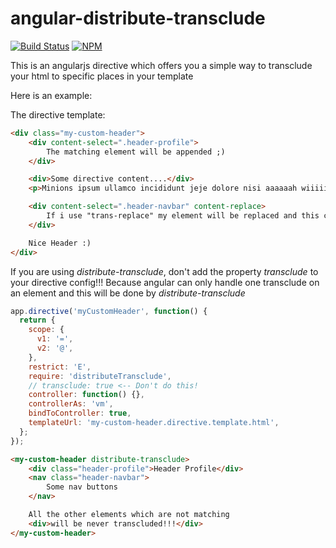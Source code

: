 # angular-distribute-transclude
[![Build Status](https://travis-ci.org/tfiwm/angular-distribute-transclude.svg?branch=master)](https://travis-ci.org/tfiwm/angular-distribute-transclude)
[![NPM](https://img.shields.io/npm/v/angular-distribute-transclude.svg)](https://www.npmjs.com/package/angular-distribute-transclude)

This is an angularjs directive which offers you a simple way to transclude your html to specific places in your template

Here is an example:


The directive template:
```html
<div class="my-custom-header">
    <div content-select=".header-profile">
        The matching element will be appended ;)
    </div>

    <div>Some directive content....</div>
    <p>Minions ipsum ullamco incididunt jeje dolore nisi aaaaaah wiiiii aliqua esse. Irure uuuhhh commodo wiiiii officia bee do bee do bee do sit amet potatoooo veniam. Uuuhhh ut labore jiji. Bappleees butt officia ut bananaaaa esse hana dul sae aliqua chasy. Ad commodo sit amet underweaaar quis po kass para tú enim aute jiji poopayee. Tatata bala tu daa nisi dolore para tú dolor. Ullamco po kass daa exercitation tank yuuu! Ullamco. </p>

    <div content-select=".header-navbar" content-replace>
        If i use "trans-replace" my element will be replaced and this content removed!
    </div>

    Nice Header :)
</div>
```

If you are using *distribute-transclude*, don't add the property _transclude_ to your directive config!!!
Because angular can only handle one transclude on an element and this will be done by *distribute-transclude*

```javascript
app.directive('myCustomHeader', function() {
  return {
    scope: {
      v1: '=',
      v2: '@',
    },
    restrict: 'E',
    require: 'distributeTransclude',
    // transclude: true <-- Don't do this!
    controller: function() {},
    controllerAs: 'vm',
    bindToController: true,
    templateUrl: 'my-custom-header.directive.template.html',
  };
});
```

```html
<my-custom-header distribute-transclude>
    <div class="header-profile">Header Profile</div>
    <nav class="header-navbar">
        Some nav buttons
    </nav>

    All the other elements which are not matching
    <div>will be never transcluded!!!</div>
</my-custom-header>
```

